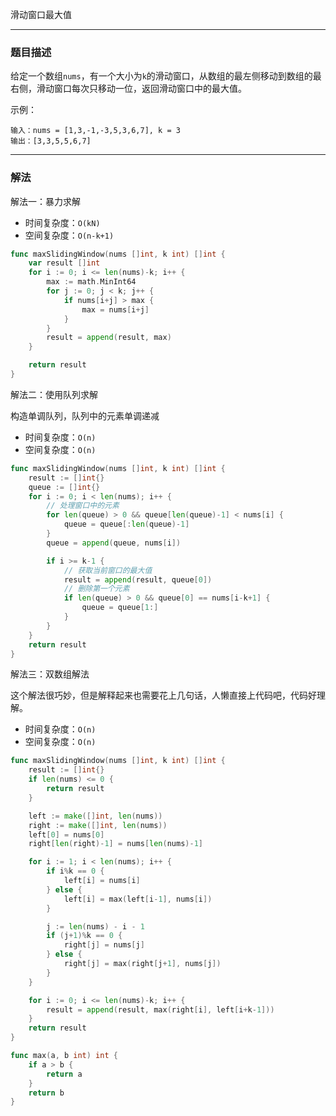 滑动窗口最大值

----

### 题目描述

给定一个数组`nums`，有一个大小为`k`的滑动窗口，从数组的最左侧移动到数组的最右侧，滑动窗口每次只移动一位，返回滑动窗口中的最大值。

示例：

```shell
输入：nums = [1,3,-1,-3,5,3,6,7], k = 3
输出：[3,3,5,5,6,7]
```

----

### 解法

解法一：暴力求解

- 时间复杂度：`O(kN)`
- 空间复杂度：`O(n-k+1)`

```go
func maxSlidingWindow(nums []int, k int) []int {
	var result []int
	for i := 0; i <= len(nums)-k; i++ {
		max := math.MinInt64
		for j := 0; j < k; j++ {
			if nums[i+j] > max {
				max = nums[i+j]
			}
		}
		result = append(result, max)
	}

	return result
}
```

解法二：使用队列求解

构造单调队列，队列中的元素单调递减

- 时间复杂度：`O(n)`
- 空间复杂度：`O(n)`

```go
func maxSlidingWindow(nums []int, k int) []int {
	result := []int{}
	queue := []int{}
	for i := 0; i < len(nums); i++ {
		// 处理窗口中的元素
		for len(queue) > 0 && queue[len(queue)-1] < nums[i] {
			queue = queue[:len(queue)-1]
		}
		queue = append(queue, nums[i])

		if i >= k-1 {
			// 获取当前窗口的最大值
			result = append(result, queue[0])
			// 删除第一个元素
			if len(queue) > 0 && queue[0] == nums[i-k+1] {
				queue = queue[1:]
			}
		}
	}
	return result
}
```

解法三：双数组解法

这个解法很巧妙，但是解释起来也需要花上几句话，人懒直接上代码吧，代码好理解。

- 时间复杂度：`O(n)`
- 空间复杂度：`O(n)`

```go
func maxSlidingWindow(nums []int, k int) []int {
	result := []int{}
	if len(nums) <= 0 {
		return result
	}

	left := make([]int, len(nums))
	right := make([]int, len(nums))
	left[0] = nums[0]
	right[len(right)-1] = nums[len(nums)-1]

	for i := 1; i < len(nums); i++ {
		if i%k == 0 {
			left[i] = nums[i]
		} else {
			left[i] = max(left[i-1], nums[i])
		}

		j := len(nums) - i - 1
		if (j+1)%k == 0 {
			right[j] = nums[j]
		} else {
			right[j] = max(right[j+1], nums[j])
		}
	}

	for i := 0; i <= len(nums)-k; i++ {
		result = append(result, max(right[i], left[i+k-1]))
	}
	return result
}

func max(a, b int) int {
	if a > b {
		return a
	}
	return b
}
```

